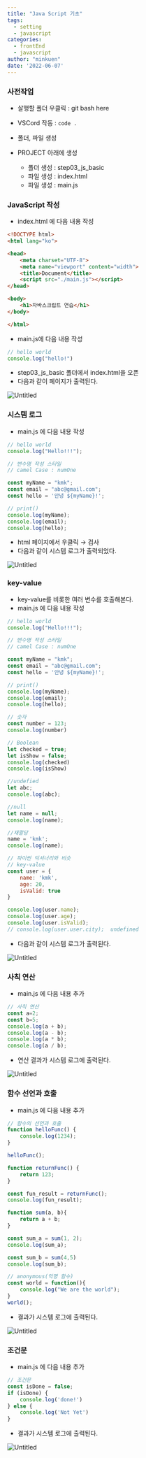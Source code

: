 ```yaml
---
title: "Java Script 기초"
tags:
  - setting
  - javascript
categories:
  - frontEnd 
  - javascript
author: "minkuen"
date: '2022-06-07'
---
```


### 사전작업

- 살행할 폴더 우클릭 : git bash here
- VSCord 작동 : `code .`

- 폴더, 파일 생성
- PROJECT 아래에 생성
    - 폴더 생성 : step03_js_basic
    - 파일 생성 : index.html
    - 파일 생성 : main.js

### JavaScript 작성

- index.html 에 다음 내용 작성

```html
<!DOCTYPE html>
<html lang="ko">

<head>
    <meta charset="UTF-8">
    <meta name="viewport" content="width">
    <title>Document</title>
    <script src="./main.js"></script>
</head>

<body>
    <h1>자바스크립트 연습</h1>
</body>

</html>
```

- main.js에 다음 내용 작성

```jsx
// hello world
console.log("hello!")
```

- step03_js_basic 폴더에서 index.html을 오픈
- 다음과 같이 페이지가 출력된다.

![Untitled](/images/javaScript_start/Untitled.png)

### 시스템 로그

- main.js 에 다음 내용 작성

```jsx
// hello world
console.log("Hello!!!");

// 변수명 작성 스타일
// camel Case : numOne

const myName = "kmk";
const email = "abc@gmail.com";
const hello = '안녕 ${myName}!';

// print()
console.log(myName);
console.log(email);
console.log(hello);
```

- html 페이지에서 우클릭 → 검사
- 다음과 같이 시스템 로그가 출력되었다.

![Untitled](/images/javaScript_start/Untitled%201.png)

### key-value

- key-value를 비롯한 여러 변수를 호출해본다.
- main.js 에 다음 내용 작성

```jsx
// hello world
console.log("Hello!!!");

// 변수명 작성 스타일
// camel Case : numOne

const myName = "kmk";
const email = "abc@gmail.com";
const hello = '안녕 ${myName}!';

// print()
console.log(myName);
console.log(email);
console.log(hello);

// 숫자
const number = 123;
console.log(number)

// Boolean
let checked = true;
let isShow = false;
console.log(checked)
console.log(isShow)

//undefied
let abc;
console.log(abc);

//null
let name = null;
console.log(name);

//재할당
name = 'kmk';
console.log(name);

// 파이썬 딕셔너리와 비슷
// key-value
const user = {
    name: 'kmk',
    age: 20,
    isValid: true 
}

console.log(user.name);
console.log(user.age);
console.log(user.isValid);
// console.log(user.user.city);  undefined
```

- 다음과 같이 시스템 로그가 출력된다.

![Untitled](/images/javaScript_start/Untitled%202.png)

### 사칙 연산

- main.js 에 다음 내용 추가

```jsx
// 사칙 연산
const a=2;
const b=5;
console.log(a + b);
console.log(a - b);
console.log(a * b);
console.log(a / b);
```

- 연산 결과가 시스템 로그에 출력된다.

![Untitled](/images/javaScript_start/Untitled%203.png)

### 함수 선언과 호출

- main.js 에 다음 내용 추가

```jsx
// 함수의 선언과 호출
function helloFunc() {
    console.log(1234);
}

helloFunc();

function returnFunc() {
    return 123;
}

const fun_result = returnFunc();
console.log(fun_result);

function sum(a, b){
    return a + b;
}

const sum_a = sum(1, 2);
console.log(sum_a);

const sum_b = sum(4,5)
console.log(sum_b);

// anonymous(익명 함수)
const world = function(){
    console.log("We are the world");
}
world();
```

- 결과가 시스템 로그에 출력된다.

![Untitled](/images/javaScript_start/Untitled%204.png)

### 조건문

- main.js 에 다음 내용 추가

```jsx
// 조건문
const isDone = false;
if (isDone) {
    console.log('done!')
} else {
    console.log('Not Yet')
}
```

- 결과가 시스템 로그에 출력된다.

![Untitled](/images/javaScript_start/Untitled%205.png)